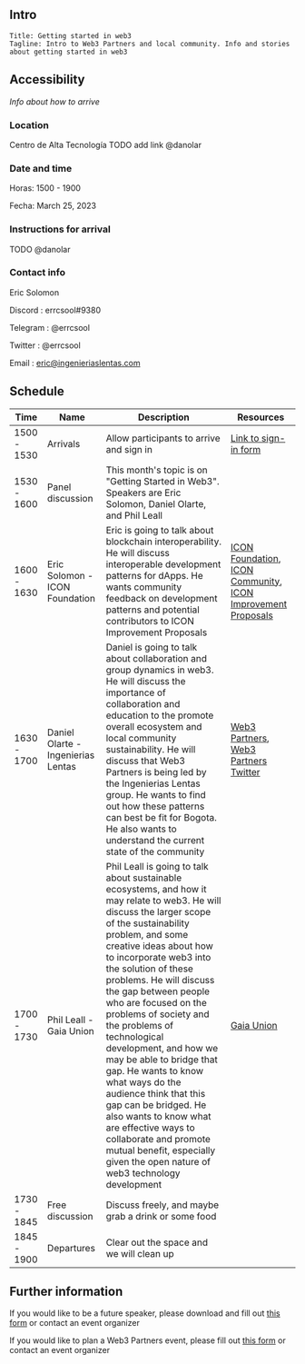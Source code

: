 ## Intro

```
Title: Getting started in web3
Tagline: Intro to Web3 Partners and local community. Info and stories about getting started in web3
```

## Accessibility

*Info about how to arrive*

### Location

Centro de Alta Tecnología
TODO add link @danolar

### Date and time

Horas: 1500 - 1900

Fecha: March 25, 2023

### Instructions for arrival

TODO @danolar

### Contact info

Eric Solomon

Discord : errcsool#9380

Telegram : @errcsool

Twitter : @errcsool

Email : eric@ingenieriaslentas.com

## Schedule

| Time         | Name      | Description      | Resources          |
|--------------|-----------|------------------|--------------------|
| 1500 - 1530  | Arrivals  | Allow participants to arrive and sign in | [Link to sign-in form]() |
| 1530 - 1600| Panel discussion| This month's topic is on "Getting Started in Web3". Speakers are Eric Solomon, Daniel Olarte, and Phil Leall | |
| 1600 - 1630 | Eric Solomon - ICON Foundation | Eric is going to talk about blockchain interoperability. He will discuss interoperable development patterns for dApps. He wants community feedback on development patterns and potential contributors to ICON Improvement Proposals | [ICON Foundation](https://icon.foundation), [ICON Community](https://icon.community), [ICON Improvement Proposals](https://github.com/icon-project/iips) |
| 1630 - 1700 | Daniel Olarte - Ingenierias Lentas  | Daniel is going to talk about collaboration and group dynamics in web3. He will discuss the importance of collaboration and education to the promote overall ecosystem and local community sustainability. He will discuss that Web3 Partners is being led by the Ingenierias Lentas group. He wants to find out how these patterns can best be fit for Bogota. He also wants to understand the current state of the community | [Web3 Partners](https://web3partners.community), [Web3 Partners Twitter](https://twitter.com/web3partners_) |
| 1700 - 1730 |  Phil Leall - Gaia Union | Phil Leall is going to talk about sustainable ecosystems, and how it may relate to web3. He will discuss the larger scope of the sustainability problem, and some creative ideas about how to incorporate web3 into the solution of these problems. He will discuss the gap between people who are focused on the problems of society and the problems of technological development, and how we may be able to bridge that gap. He wants to know what ways do the audience think that this gap can be bridged. He also wants to know what are effective ways to collaborate and promote mutual benefit, especially given the open nature of web3 technology development | [Gaia Union](https://gaia-union.com/) |
| 1730 - 1845 | Free discussion | Discuss freely, and maybe grab a drink or some food | |
| 1845 - 1900 | Departures | Clear out the space and we will clean up | |

## Further information

If you would like to be a future speaker, please download and fill out [this form](https://forms.gle/fKKngqNhiM9rzE3g9) or contact an event organizer

If you would like to plan a Web3 Partners event, please fill out [this form](https://forms.gle/Pi8sQGzBc5d1wwqJA) or contact an event organizer